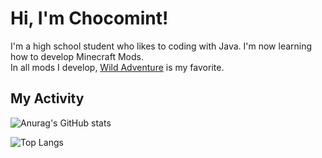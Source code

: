 # Hi, I'm Chocomint!

I'm a high school student who likes to coding with Java. I'm now learning how to develop Minecraft Mods.<br>
In all mods I develop, [Wild Adventure](https://github.com/ChocomintSSR/WildAdventure) is my favorite.

## My Activity

![Anurag's GitHub stats](https://github-readme-stats.vercel.app/api?username=ChocomintSSR&show_icons=true)

![Top Langs](https://github-readme-stats.vercel.app/api/top-langs/?username=ChocomintSSR&exclude_repo=ChocomintWebPage,MathUtils-Javadoc&layout=compact)
